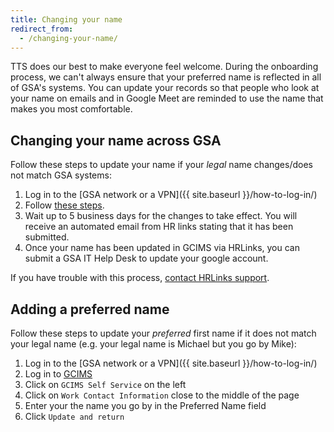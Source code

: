 ```yaml
---
title: Changing your name
redirect_from:
  - /changing-your-name/
---
```


TTS does our best to make everyone feel welcome. During the onboarding process, we can't always ensure that your preferred name is reflected in all of GSA's systems. You can update your records so that people who look at your name on emails and in Google Meet are reminded to use the name that makes you most comfortable.

## Changing your name across GSA

Follow these steps to update your name if your _legal_ name changes/does not match GSA systems:

1. Log in to the [GSA network or a VPN]({{ site.baseurl }}/how-to-log-in/)
1. Follow [these steps](https://corporateapps.gsa.gov/files/HR-Links-Guide_-Changing-Your-Name_Final-Oct-2020docx.pdf).
1. Wait up to 5 business days for the changes to take effect. You will receive an automated email from HR links stating that it has been submitted.
1. Once your name has been updated in GCIMS via HRLinks, you can submit a GSA IT Help Desk to update your google account.

If you have trouble with this process, [contact HRLinks support](https://corporateapps.gsa.gov/hr-links/hr-links-support/).

## Adding a preferred name

Follow these steps to update your _preferred_ first name if it does not match your legal name (e.g. your legal name is Michael but you go by Mike):

1. Log in to the [GSA network or a VPN]({{ site.baseurl }}/how-to-log-in/)
1. Log in to [GCIMS](https://gcims.gsa.gov)
1. Click on `GCIMS Self Service` on the left
1. Click on `Work Contact Information` close to the middle of the page
1. Enter your the name you go by in the Preferred Name field
1. Click `Update and return`
